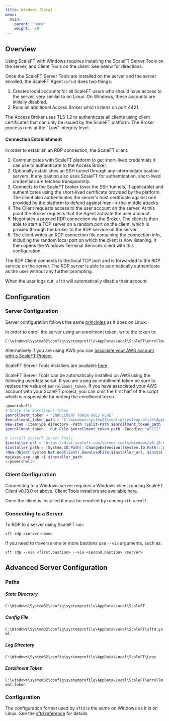 ```yaml
---
title: Windows (Beta)
menu:
  main:
    parent: 'none'
    weight: -50
---
```


## Overview

Using ScaleFT with Windows requires installing the ScaleFT Server Tools on the server, and Client Tools on the client.
See below for directions.

Once the ScaleFT Server Tools are installed on the server and the server enrolled, the ScaleFT Agent (`sftd`) does two
things:

1. Creates local accounts for all ScaleFT users who should have access to the server, very similar to on Linux. On
   Windows, these accounts are initially disabled.
2. Runs an additional Access Broker which listens on port 4421.

The Access Broker uses TLS 1.2 to authenticate all clients using client certificates that can only be issued by the
ScaleFT platform. The Broker process runs at the "Low" integrity level.

#### Connection Establishment

In order to establish an RDP connection, the ScaleFT client:

1. Communicates with ScaleFT platform to get short-lived credentials it can use to authenticate to the Access Broker.
2. Optionally establishes an SSH tunnel through any intermediate bastion servers. If any bastion also uses ScaleFT
   for authentication, short-lived credentials are fetched transparently.
3. Connects to the ScaleFT broker (over the SSH tunnels, if applicable) and authenticates using the short-lived
   certificate provided by the platform. The client also authenticates the server's host certificate against one
   provided by the platform to defend against man-in-the-middle attacks.
4. The Client requests access to the user account on the server. At this point the Broker requests that the Agent
   activate the user account.
5. Negotiates a proxied RDP connection via the Broker. The client is then able to start a TCP server on a random port
   on the client, which is proxied through the broker to the RDP service on the server.
6. The client writes an RDP connection file containing the connection info, including the random local port on which
   the client is now listening. It then opens the Windows Terminal Services client with this configuration.

The RDP Client connects to the local TCP port and is forwarded to the RDP service on the server. The RDP server is able
to automatically authenticate as the user without any further prompting.

When the user logs out, `sftd` will automatically disable their account.

## Configuration

### Server Configuration

Server configuration follows the same [principles](/docs/enrolling-a-server/) as it does on Linux.

In order to enroll the server using an enrollment token, write the token to:

```
C:\windows\system32\config\systemprofile\AppData\Local\ScaleFT\enrollment.token
```

Alternatively if you are using AWS you can [associate your AWS account with a ScaleFT
Project](/docs/enrolling-a-server/#associating-an-aws-account-with-a-scaleft-project).

ScaleFT Server Tools installers are available [here](https://dist.scaleft.com/server-tools/windows/).

ScaleFT Server Tools can be automatically installed on AWS using the following userdata script. If you are using an
enrollment token be sure to replace the value of `$enrollment_token`. If you have associated your AWS account with your
ScaleFT project, you can omit the first half of the script which is responsible for writing the enrollment token.

```ps1
<powershell>
# Write the Enrollment Token
$enrollment_token = "ENROLLMENT TOKEN GOES HERE"
$enrollment_token_path = "C:\windows\system32\config\systemprofile\AppData\Local\ScaleFT\enrollment.token"
New-Item -ItemType directory -Path (Split-Path $enrollment_token_path -Parent)
$enrollment_token | Out-File $enrollment_token_path -Encoding "ASCII"

# Install ScaleFT Server Tools
$installer_url = "https://dist.scaleft.com/server-tools/windows/v0.18.0/ScaleFT-Server-Tools-0.18.0.msi"
$installer_path = [System.IO.Path]::ChangeExtension([System.IO.Path]::GetTempFileName(), ".msi")
(New-Object System.Net.WebClient).DownloadFile($installer_url, $installer_path)
msiexec.exe /qb /I $installer_path
</powershell>
```

### Client Configuration

Connecting to a Windows server requires a Windows client running ScaleFT Client v0.18.0 or above. Client Tools
installers are available [here](https://dist.scaleft.com/client-tools/windows/).

Once the client is installed it must be enrolled by running `sft enroll`.

### Connecting to a Server

To RDP to a server using ScaleFT run:

```
sft rdp <server-name>
```

If you need to traverse one or more bastions use `--via` arguments, such as:

```
sft rdp --via <first.bastion> --via <second.bastion> <server>
```

## Advanced Server Configuration

### Paths

##### State Directory

`C:\Windows\System32\config\systemprofile\AppData\Local\ScaleFT`

##### Config File

`C:\Windows\System32\config\systemprofile\AppData\Local\ScaleFT\sftd.yaml`

##### Log Directory

`C:\Windows\System32\config\systemprofile\AppData\Local\ScaleFT\Logs`

##### Enrollment Token

`C:\windows\system32\config\systemprofile\AppData\Local\ScaleFT\enrollment.token`

### Configuration

The configuration format used by `sftd` is the same on Windows as it is on Linux. See the [sftd reference](/docs/sftd/)
for details.